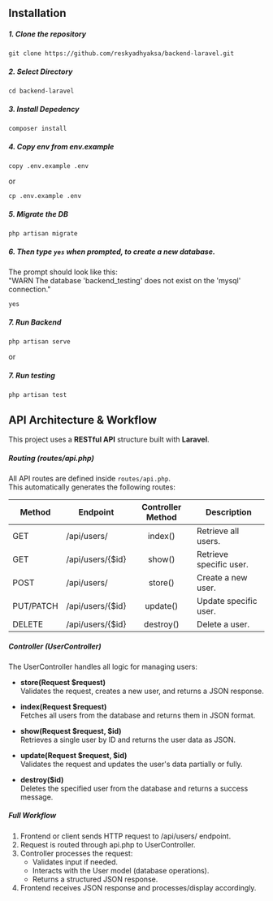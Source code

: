 ## Installation

##### 1. Clone the repository

```
git clone https://github.com/reskyadhyaksa/backend-laravel.git
```

##### 2. Select Directory
```
cd backend-laravel
```


##### 3. Install Depedency

```
composer install
```

##### 4. Copy env from env.example

```
copy .env.example .env
```
or
```
cp .env.example .env
```

##### 5. Migrate the DB

```
php artisan migrate
```

##### 6. Then type `yes` when prompted, to create a new database.
The prompt should look like this:  
"WARN  The database 'backend_testing' does not exist on the 'mysql' connection."

```
yes
```

##### 7. Run Backend

```
php artisan serve
````

or 

##### 7. Run testing 

```
php artisan test
```

## API Architecture & Workflow
This project uses a **RESTful API** structure built with **Laravel**.

##### Routing (routes/api.php)
All API routes are defined inside `routes/api.php`.  
This automatically generates the following routes:

| Method  | Endpoint | Controller Method | Description |
| ------------- |-------------|:-------------:|-------------|
| GET       | /api/users/       | index()   | Retrieve all users.       |
| GET       | /api/users/{$id}  | show()    | Retrieve specific user.   |
| POST      | /api/users/       | store()   | Create a new user.        |
| PUT/PATCH | /api/users/{$id}  | update()  | Update specific user.     |
| DELETE    | /api/users/{$id}  | destroy() | Delete a user.            |

##### Controller (UserController)
The UserController handles all logic for managing users:


- **store(Request $request)**  
  Validates the request, creates a new user, and returns a JSON response.

- **index(Request $request)**  
  Fetches all users from the database and returns them in JSON format.

- **show(Request $request, $id)**  
  Retrieves a single user by ID and returns the user data as JSON.

- **update(Request $request, $id)**  
  Validates the request and updates the user's data partially or fully.

- **destroy($id)**  
  Deletes the specified user from the database and returns a success message.


##### Full Workflow
1. Frontend or client sends HTTP request to /api/users/ endpoint.
2. Request is routed through api.php to UserController.
3. Controller processes the request:
    * Validates input if needed.
    * Interacts with the User model (database operations).
    * Returns a structured JSON response.
4. Frontend receives JSON response and processes/display accordingly.
